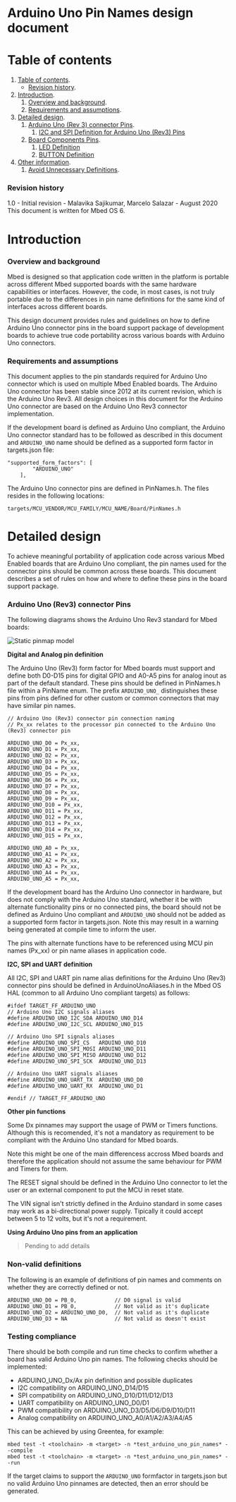 # Arduino Uno Pin Names design document

# Table of contents

1. [Table of contents](#table-of-contents).
    * [Revision history](#revision-history).
1. [Introduction](#introduction).
    1. [Overview and background](#overview-and-background).
    1. [Requirements and assumptions](#requirements-and-assumptions).
1. [Detailed design](#detailed-design).
    1. [Arduino Uno (Rev 3) connector Pins](#arduino-uno-rev-3-connector-pins).
        1. [I2C and SPI Definition for Arduino Uno (Rev3) Pins](#i2c-definition-for-arduino-uno-rev3-pins)
    1. [Board Components Pins](#board-components-pins).
        1. [LED Definition](#led-definition)
        1. [BUTTON Definition](#button-definition)
1. [Other information](#other-information).
    1. [Avoid Unnecessary Definitions](#avoid-unnecessary-definitions).


### Revision history

1.0 - Initial revision - Malavika Sajikumar, Marcelo Salazar - August 2020  
This document is written for Mbed OS 6.

# Introduction

### Overview and background

Mbed is designed so that application code written in the platform is portable across different Mbed supported boards with the same hardware capabilities or interfaces. However, the code, in most cases, is not truly portable due to the differences in pin name definitions for the same kind of interfaces across different boards. 

This design document provides rules and guidelines on how to define Arduino Uno connector pins in the board support package of development boards to achieve true code portability across various boards with Arduino Uno connectors.

### Requirements and assumptions

This document applies to the pin standards required for Arduino Uno connector which is used on multiple Mbed Enabled boards. The Arduino Uno connector has been stable since 2012 at its current revision, which is the Arduino Uno Rev3. All design choices in this document for the Arduino Uno connector are based on the Arduino Uno Rev3 connector implementation.

If the development board is defined as Arduino Uno compliant, the Arduino Uno connector standard has to be followed as described in this document and `ARDUINO_UNO` name should be defined as a supported form factor in targets.json file:

    "supported_form_factors": [
            "ARDUINO_UNO"
        ],

The Arduino Uno connector pins are defined in PinNames.h. The files resides in the following locations:

    targets/MCU_VENDOR/MCU_FAMILY/MCU_NAME/Board/PinNames.h

# Detailed design

To achieve meaningful portability of application code across various Mbed Enabled boards that are Arduino Uno compliant, the pin names used for the connector pins should be common across these boards. This document describes a set of rules on how and where to define these pins in the board support package.

### Arduino Uno (Rev3) connector Pins

The following diagrams shows the Arduino Uno Rev3 standard for Mbed boards:

![Static pinmap model](img/Arduino_Uno_Mbed.png)

**Digital and Analog pin definition**

The Arduino Uno (Rev3) form factor for Mbed boards must support and define both D0-D15 pins for digital GPIO and A0-A5 pins for analog inout as part of the default standard. These pins should be defined in PinNames.h file within a PinName enum. The prefix `ARDUINO_UNO_` distinguishes these pins from pins defined for other custom or common connectors that may have similar pin names. 

    // Arduino Uno (Rev3) connector pin connection naming  
    // Px_xx relates to the processor pin connected to the Arduino Uno (Rev3) connector pin

    ARDUINO_UNO_D0 = Px_xx,
    ARDUINO_UNO_D1 = Px_xx,
    ARDUINO_UNO_D2 = Px_xx,
    ARDUINO_UNO_D3 = Px_xx,
    ARDUINO_UNO_D4 = Px_xx,
    ARDUINO_UNO_D5 = Px_xx,
    ARDUINO_UNO_D6 = Px_xx,
    ARDUINO_UNO_D7 = Px_xx,
    ARDUINO_UNO_D8 = Px_xx,
    ARDUINO_UNO_D9 = Px_xx,
    ARDUINO_UNO_D10 = Px_xx,
    ARDUINO_UNO_D11 = Px_xx,
    ARDUINO_UNO_D12 = Px_xx,
    ARDUINO_UNO_D13 = Px_xx,
    ARDUINO_UNO_D14 = Px_xx,
    ARDUINO_UNO_D15 = Px_xx,

    ARDUINO_UNO_A0 = Px_xx,
    ARDUINO_UNO_A1 = Px_xx,
    ARDUINO_UNO_A2 = Px_xx,
    ARDUINO_UNO_A3 = Px_xx,
    ARDUINO_UNO_A4 = Px_xx,
    ARDUINO_UNO_A5 = Px_xx,

If the development board has the Arduino Uno connector in hardware, but does not comply with the Arduino Uno standard, whether it be with alternate functionality pins or no connected pins, the board should not be defined as Arduino Uno compliant and `ARDUINO_UNO` should not be added as a supported form factor in targets.json. Note this may result in a warning being generated at compile time to inform the user.

The pins with alternate functions have to be referenced using MCU pin names (Px_xx) or pin name aliases in application code. 

**I2C, SPI and UART definition**

All I2C, SPI and UART pin name alias definitions for the Arduino Uno (Rev3) connector pins should be defined in ArduinoUnoAliases.h in the Mbed OS HAL (common to all Arduino Uno compliant targets) as follows:

    #ifdef TARGET_FF_ARDUINO_UNO
    // Arduino Uno I2C signals aliases
    #define ARDUINO_UNO_I2C_SDA ARDUINO_UNO_D14
    #define ARDUINO_UNO_I2C_SCL ARDUINO_UNO_D15

    // Arduino Uno SPI signals aliases
    #define ARDUINO_UNO_SPI_CS   ARDUINO_UNO_D10
    #define ARDUINO_UNO_SPI_MOSI ARDUINO_UNO_D11
    #define ARDUINO_UNO_SPI_MISO ARDUINO_UNO_D12
    #define ARDUINO_UNO_SPI_SCK  ARDUINO_UNO_D13

    // Arduino Uno UART signals aliases
    #define ARDUINO_UNO_UART_TX  ARDUINO_UNO_D0
    #define ARDUINO_UNO_UART_RX  ARDUINO_UNO_D1

    #endif // TARGET_FF_ARDUINO_UNO

**Other pin functions**

Some Dx pinnames may support the usage of PWM or Timers functions. Although this is recomended, it's not a mandatory as requirement to be compliant with the Arduino Uno standard for Mbed boards.

Note this might be one of the main differencess accross Mbed boards and therefore the application should not assume the same behaviour for PWM and Timers for them.

The RESET signal should be defined in the Arduino Uno connector to let the user or an external component to put the MCU in reset state.

The VIN signal isn't strictly defined in the Arduino standard in some cases may work as a bi-directional power supply. Tipically it could accept between 5 to 12 volts, but it's not a requirement.


**Using Arduino Uno pins from an application**

> Pending to add details

### Non-valid definitions

The following is an example of definitions of pin names and comments on whether they are correctly defined or not.
   
    ARDUINO_UNO_D0 = PB_0,            // D0 signal is valid
    ARDUINO_UNO_D1 = PB_0,            // Not valid as it's duplicate  
    ARDUINO_UNO_D2 = ARDUINO_UNO_D0,  // Not valid as it's duplicate  
    ARDUINO_UNO_D3 = NA               // Not valid as doesn't exist

### Testing compliance

There should be both compile and run time checks to confirm whether a board has valid Arduino Uno pin names. The following checks should be implemented:

- ARDUINO_UNO_Dx/Ax pin definition and possible duplicates
- I2C compatibility on ARDUINO_UNO_D14/D15
- SPI compatibility on ARDUINO_UNO_D10/D11/D12/D13
- UART compatibility on ARDUINO_UNO_D0/D1
- PWM compatibility on ARDUINO_UNO_D3/D5/D6/D9/D10/D11
- Analog compatibility on ARDUINO_UNO_A0/A1/A2/A3/A4/A5

This can be achieved by using Greentea, for example:

    mbed test -t <toolchain> -m <target> -n *test_arduino_uno_pin_names* --compile
    mbed test -t <toolchain> -m <target> -n *test_arduino_uno_pin_names* --run

If the target claims to support the `ARDUINO_UNO` formfactor in targets.json but no valid Arduino Uno pinnames are detected, then an error should be generated.

